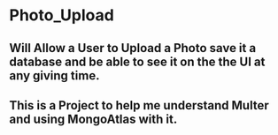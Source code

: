 # Photo_Upload

## Will Allow a User to Upload a Photo save it a database and be able to see it on the the UI at any giving time. 

## This is a Project to help me understand Multer and using MongoAtlas with it.
